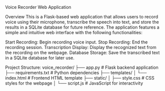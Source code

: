 Voice Recorder Web Application

Overview
This is a Flask-based web application that allows users to record voice using their microphone, transcribe the speech into text, and store the results in a SQLite database for future reference. The application features a simple and intuitive web interface with the following functionalities:

Start Recording: Begin recording voice input.
Stop Recording: End the recording session.
Transcription Display: Display the recognized text from the recording on the webpage.
Database Storage: Save the transcribed text in a SQLite database for later use.

Project Structure:
voice_recorder/
├── app.py                 # Flask backend application
├── requirements.txt       # Python dependencies
├── templates/
│   └── index.html         # Frontend HTML template
├── static/
│   ├── style.css          # CSS styles for the webpage
│   └── script.js          # JavaScript for interactivity

